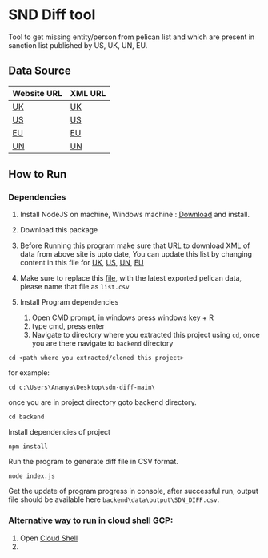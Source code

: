 # SND Diff tool
Tool to get missing entity/person from pelican list and which are present in sanction list published by US, UK, UN, EU.

## Data Source
| Website URL                                                                                                                             | XML URL                                                                                                                             |
|-----------------------------------------------------------------------------------------------------------------------------------------|-------------------------------------------------------------------------------------------------------------------------------------|
| [UK](https://www.gov.uk/government/publications/the-uk-sanctions-list)                                                                  | [UK](https://assets.publishing.service.gov.uk/government/uploads/system/uploads/attachment_data/file/1141733/UK_Sanctions_List.xml) |
| [US](https://home.treasury.gov/policy-issues/financial-sanctions/specially-designated-nationals-list-data-formats-data-schemas)         | [US](https://www.treasury.gov/ofac/downloads/sdn.xml)                                                                               |
| [EU](https://data.europa.eu/data/datasets/consolidated-list-of-persons-groups-and-entities-subject-to-eu-financial-sanctions?locale=en) | [EU](https://webgate.ec.europa.eu/fsd/fsf/public/files/xmlFullSanctionsList_1_1/content?token=dG9rZW4tMjAxNw)                       |
| [UN](https://www.un.org/securitycouncil/content/un-sc-consolidated-list)                                                                | [UN](https://scsanctions.un.org/resources/xml/en/consolidated.xml)                                                                  |

## How to Run
### Dependencies
1. Install NodeJS on machine, Windows machine : [Download](https://nodejs.org/download/release/v16.19.1/node-v16.19.1-x86.msi) and install.
2. Download this package
3. Before Running this program make sure that URL to download XML of data from above site is upto date, You can update this list by changing content in this file for [UK](https://github.com/akm14889/sdn-diff/blob/main/backend/env.js#L4), [US](https://github.com/akm14889/sdn-diff/blob/main/backend/env.js#L9), [UN](https://github.com/akm14889/sdn-diff/blob/main/backend/env.js#L14), [EU](https://github.com/akm14889/sdn-diff/blob/main/backend/env.js#L20)
4. Make sure to replace this [file](https://github.com/akm14889/sdn-diff/blob/main/backend/data/currentPelicanList/list.csv), with the latest exported pelican data, please name that file as `list.csv` 
5. Install Program dependencies

   1. Open CMD prompt, in windows press windows key + R
   2. type cmd, press enter
   3. Navigate to directory where you extracted this project using `cd`, once you are there navigate to `backend` directory
```
cd <path where you extracted/cloned this project>
```
for example:
```
cd c:\Users\Ananya\Desktop\sdn-diff-main\
```
once you are in project directory goto backend directory.
```
cd backend
```
Install dependencies of project
```
npm install
```
Run the program to generate diff file in CSV format.
```
node index.js

```
Get the update of program progress in console, after successful run, output file should be available here `backend\data\output\SDN_DIFF.csv`.

### Alternative way to run in cloud shell GCP:
1. Open [Cloud Shell](https://shell.cloud.google.com/)
2. 
